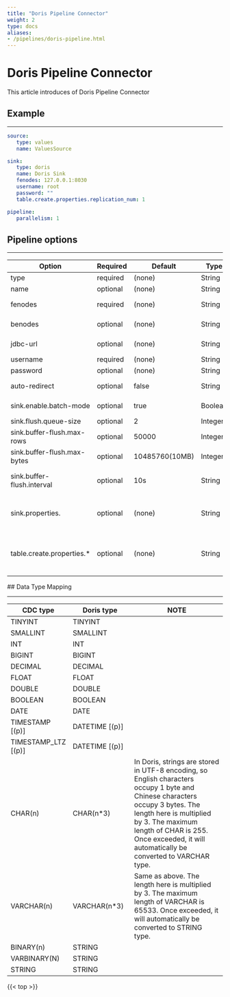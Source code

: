 ```yaml
---
title: "Doris Pipeline Connector"
weight: 2
type: docs
aliases:
- /pipelines/doris-pipeline.html
---
```

<!--
Licensed to the Apache Software Foundation (ASF) under one
or more contributor license agreements.  See the NOTICE file
distributed with this work for additional information
regarding copyright ownership.  The ASF licenses this file
to you under the Apache License, Version 2.0 (the
"License"); you may not use this file except in compliance
with the License.  You may obtain a copy of the License at

  http://www.apache.org/licenses/LICENSE-2.0

Unless required by applicable law or agreed to in writing,
software distributed under the License is distributed on an
"AS IS" BASIS, WITHOUT WARRANTIES OR CONDITIONS OF ANY
KIND, either express or implied.  See the License for the
specific language governing permissions and limitations
under the License.
-->

# Doris Pipeline Connector

This article introduces of Doris Pipeline Connector


## Example
----------------

```yaml
source:
   type: values
   name: ValuesSource

sink:
   type: doris
   name: Doris Sink
   fenodes: 127.0.0.1:8030
   username: root
   password: ""
   table.create.properties.replication_num: 1

pipeline:
   parallelism: 1

```

## Pipeline options
----------------

<div class="highlight">
<table class="colwidths-auto docutils">
     <thead>
       <tr>
         <th class="text-left" style="width: 10%">Option</th>
         <th class="text-left" style="width: 8%">Required</th>
         <th class="text-left" style="width: 7%">Default</th>
         <th class="text-left" style="width: 10%">Type</th>
         <th class="text-left" style="width: 65%">Description</th>
       </tr>
     </thead>
     <tbody>
     <tr>
       <td>type</td>
       <td>required</td>
       <td style="word-wrap: break-word;">(none)</td>
       <td>String</td>
       <td>Specify the Sink to use, here is <code>'doris'</code>.</td>
     </tr>
     <tr>
       <td>name</td>
       <td>optional</td>
       <td style="word-wrap: break-word;">(none)</td>
       <td>String</td>
       <td> Name of PipeLine </td>
     </tr>
      <tr>
       <td>fenodes</td>
       <td>required</td>
       <td style="word-wrap: break-word;">(none)</td>
       <td>String</td>
       <td>Http address of Doris cluster FE, such as 127.0.0.1:8030 </td>
     </tr>
      <tr>
       <td>benodes</td>
       <td>optional</td>
       <td style="word-wrap: break-word;">(none)</td>
       <td>String</td>
       <td>Http address of Doris cluster BE, such as 127.0.0.1:8040 </td>
     </tr>
     <tr>
       <td>jdbc-url</td>
       <td>optional</td>
       <td style="word-wrap: break-word;">(none)</td>
       <td>String</td>
       <td>JDBC address of Doris cluster, for example: jdbc:mysql://127.0.0.1:9030/db</td>
     </tr>
     <tr>
       <td>username</td>
       <td>required</td>
       <td style="word-wrap: break-word;">(none)</td>
       <td>String</td>
       <td>Username of Doris cluster</td>
     </tr>
     <tr>
       <td>password</td>
       <td>optional</td>
       <td style="word-wrap: break-word;">(none)</td>
       <td>String</td>
       <td>Password for Doris cluster</td>
     </tr>
     <tr>
       <td>auto-redirect</td>
       <td>optional</td>
       <td style="word-wrap: break-word;">false</td>
       <td>String</td>
       <td> Whether to write through FE redirection and directly connect to BE to write </td>
     </tr>
     <tr>
       <td>sink.enable.batch-mode</td>
       <td>optional</td>
       <td style="word-wrap: break-word;">true</td>
       <td>Boolean</td>
       <td> Whether to use the batch method to write to Doris </td>
     </tr>
     <tr>
       <td>sink.flush.queue-size</td>
       <td>optional</td>
       <td style="word-wrap: break-word;">2</td>
       <td>Integer</td>
       <td> Queue size for batch writing
       </td>
     </tr>
     <tr>
       <td>sink.buffer-flush.max-rows</td>
       <td>optional</td>
       <td style="word-wrap: break-word;">50000</td>
       <td>Integer</td>
       <td>Maximum number of Flush records in a single batch</td>
     </tr>
     <tr>
       <td>sink.buffer-flush.max-bytes</td>
       <td>optional</td>
       <td style="word-wrap: break-word;">10485760(10MB)</td>
       <td>Integer</td>
       <td>Maximum number of bytes flushed in a single batch</td>
     </tr>
     <tr>
       <td>sink.buffer-flush.interval</td>
       <td>optional</td>
       <td style="word-wrap: break-word;">10s</td>
       <td>String</td>
       <td>Flush interval duration. If this time is exceeded, the data will be flushed asynchronously</td>
     </tr>
     <tr>
       <td>sink.properties.</td>
       <td>optional</td>
       <td style="word-wrap: break-word;">(none)</td>
       <td>String</td>
       <td> Parameters of StreamLoad.
         For example: <code> sink.properties.strict_mode: true</code>.
         See more about <a href="https://doris.apache.org/zh-CN/docs/dev/sql-manual/sql-reference/Data-Manipulation-Statements/Load/STREAM-LOAD/"> StreamLoad Properties properties</a></td>
       </td>
     </tr>
     <tr>
       <td>table.create.properties.*</td>
       <td>optional</td>
       <td style="word-wrap: break-word;">(none)</td>
       <td>String</td>
       <td>Create the Properties configuration of the table.
         For example: <code> table.create.properties.replication_num: 1</code>.
         See more about <a href="https://doris.apache.org/zh-CN/docs/dev/sql-manual/sql-reference/Data-Definition-Statements/Create/CREATE-TABLE/"> Doris Table Properties properties</a></td>
       </td>
     </tr>
     </tbody>
</table>
</div>
## Data Type Mapping

----------------

<div class="wy-table-responsive">
<table class="colwidths-auto docutils">
    <thead>
      <tr>
        <th class="text-left" style="width:10%;">CDC type</th>
        <th class="text-left" style="width:30%;">Doris type<a href="https://doris.apache.org/docs/dev/sql-manual/sql-reference/Data-Types/BOOLEAN/"></a></th>
        <th class="text-left" style="width:60%;">NOTE</th>
      </tr>
    </thead>
    <tbody>
    <tr>
      <td>TINYINT</td>
      <td>TINYINT</td>
      <td></td>
    </tr>
    <tr>
      <td>SMALLINT</td>
      <td>SMALLINT</td>
      <td></td>
    </tr>
    <tr>
      <td>INT</td>
      <td>INT</td>
      <td></td>
    </tr>
    <tr>
      <td>BIGINT</td>
      <td>BIGINT</td>
      <td></td>
    </tr>
   <tr>
      <td>DECIMAL</td>
      <td>DECIMAL</td>
      <td></td>
    </tr>
    <tr>
      <td>FLOAT</td>
      <td>FLOAT</td>
      <td></td>
    </tr>
    <tr>
      <td>DOUBLE</td>
      <td>DOUBLE</td>
      <td></td>
    </tr>
    <tr>
      <td>BOOLEAN</td>
      <td>BOOLEAN</td>
      <td></td>
    </tr>
    <tr>
      <td>DATE</td>
      <td>DATE</td>
      <td></td>
    </tr>
    <tr>
      <td>TIMESTAMP [(p)]</td>
      <td>DATETIME [(p)]</td>
      <td></td>
    </tr>
    <tr>
      <td>TIMESTAMP_LTZ [(p)]
      </td>
      <td>DATETIME [(p)]
      </td>
      <td></td>
    </tr>
    <tr>
      <td>CHAR(n)</td>
      <td>CHAR(n*3)</td>
      <td>In Doris, strings are stored in UTF-8 encoding, so English characters occupy 1 byte and Chinese characters occupy 3 bytes. The length here is multiplied by 3. The maximum length of CHAR is 255. Once exceeded, it will automatically be converted to VARCHAR type.</td>
    </tr>
    <tr>
      <td>VARCHAR(n)</td>
      <td>VARCHAR(n*3)</td>
      <td>Same as above. The length here is multiplied by 3. The maximum length of VARCHAR is 65533. Once exceeded, it will automatically be converted to STRING type.</td>
    </tr>
    <tr>
      <td>
        BINARY(n)
      </td>
      <td>STRING</td>
      <td></td>
    </tr>
    <tr>
      <td>
        VARBINARY(N)
      </td>
      <td>STRING</td>
      <td></td>
    </tr>
    <tr>
      <td>STRING</td>
      <td>STRING</td>
      <td></td>
    </tr>
    </tbody>
</table>
</div>

{{< top >}}

